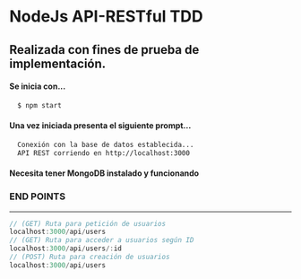 # NodeJs API-RESTful TDD
Realizada con fines de prueba de implementación.
---

  
#### Se inicia con...
```bash
  $ npm start
  ```
  
#### Una vez iniciada presenta el siguiente prompt...
```bash
  Conexión con la base de datos establecida...
  API REST corriendo en http://localhost:3000
```

#### Necesita tener MongoDB instalado y funcionando


### END POINTS
---
```javascript
// (GET) Ruta para petición de usuarios
localhost:3000/api/users
// (GET) Ruta para acceder a usuarios según ID
localhost:3000/api/users/:id
// (POST) Ruta para creación de usuarios
localhost:3000/api/users
```